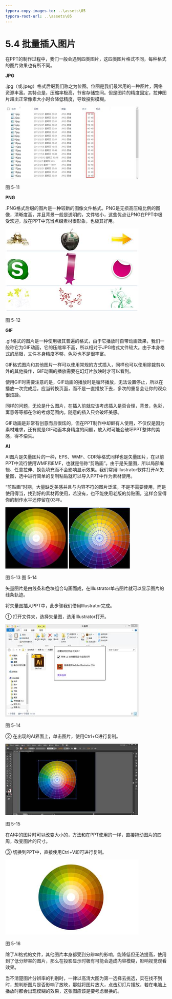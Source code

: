 ```yaml
---
typora-copy-images-to: ..\assets\05
typora-root-url: ..\assets\05
---
```


# 5.4  批量插入图片

在PPT的制作过程中，我们一般会遇到四类图片，这四类图片格式不同，每种格式的图片效果也有所不同。

**JPG**

.jpg（或.jpeg）格式后缀我们称之为位图。位图是我们最常用的一种图片，网络资源丰富。其特点是，压缩率极高，节省存储空间。但是图片的精度固定，拉伸图片超出正常像素大小时会降低精度，导致投影模糊。

![img](../../.gitbook/assets/image013%20%2810%29.jpg)

图 5-11

**PNG**

.PNG格式后缀的图片是一种较新的图像文件格式。PNG是无损高压缩比例的图像，清晰度高，并且背景一般是透明的，文件较小，这些优点让PNG在PPT中极受欢迎，放在PPT中充当点缀素材很形象，也极其好用。

![img](../../.gitbook/assets/image014%20%2816%29.jpg)

图 5-12

**GIF**

.gif格式的图片是一种使用极其普遍的格式，由于它播放时自带动画效果，我们一般称它为GIF动画，它的压缩率不高，所以相对于JPG格式文件较大。由于本身格式的局限，文件本身精度不够，色彩也不是很丰富。

GIF格式图片和其他图片一样可以使用常规的方式插入，同样也可以使用除裁剪以外的其他操作，GIF动画的播放需要在幻灯片放映时才可以看到。

使用GIF时需要注意的是，GIF动画的播放时是循环播放，无法设置停止，所以在播放一次完成后，应当转换页面，而不是一直播放下去，多次的重复会让你的观众很烦躁。

同样的问题，无论是什么图片，在插入前就应该考虑插入是否合理，背景，色彩，寓意等等都在你的考虑范围内。随意的插入只会破坏美感。

GIF动画是非常有创意而且很炫的，但在PPT制作中却鲜有人使用，不仅仅是因为素材难求，还有就是GIF动画本身精度的问题，放入时可能会破坏PPT整体的美感，得不偿失。

**AI**

AI图片是矢量图片的一种，EPS、WMF、CDR等格式同样也是矢量图片，在以前PPT中流行使用WMF和EMF，也就是俗称“剪贴画”。由于是矢量图，所以局部编辑、任意拉伸、换色填充而不会影响显示效果。我们常用Illustrator软件打开AI矢量图，选中进行简单的复制粘贴就可以导入PPT中作为素材使用。

“剪贴画”时期，大量缺乏美感并且与内容不符的图片泛滥，不是不需要使用，而是使用得当，找到好的素材再使用，若没有，也不能使用老版的剪贴画，这样会显得你的制作水平还停留在03年。

![img](../../.gitbook/assets/image015%20%2813%29.jpg) ![img](../../.gitbook/assets/image016%20%2811%29.jpg)

图 5-13 图 5-14

矢量图片是由线条和色块组合勾画而成，在Illustrator单击图片就可以显示图片的线条轨迹。

将矢量图插入PPT中，此步骤我们借用Illustrator完成。

① 打开文件夹，选择矢量图，选用Illustrator打开。

![img](../../.gitbook/assets/image017%20%2818%29.jpg)

图 5-14

② 在出现的AI界面上，单击图片，使用Ctrl+C进行复制。

![img](../../.gitbook/assets/image018%20%2818%29.jpg)

图 5-15

在AI中的图片时可以改变大小的，方法和在PPT使用的一样，直接拖动图片的四周，改变图片的尺寸。

③ 切换到PPT中，直接使用Ctrl+V即可进行复制。

![img](../../.gitbook/assets/image019%20%2821%29.jpg)

图 5-16

除了AI格式的文件，其他图片本身都受到分辨率的影响，能降低但无法提高，使用到了低分辨率的图片，那么在投影显示时极有可能会造成内容模糊，影响视觉观看效果。

当不清楚图片分辨率的判别时，一律以高清大图为第一选择去挑选，实在找不到时，想判断图片是否影响了放映，那就将图片放大，点击幻灯片播放，若在电脑上播放时都会出现模糊的效果，这张图应该是要考虑替换的。

